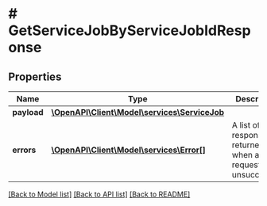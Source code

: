# # GetServiceJobByServiceJobIdResponse

## Properties

Name | Type | Description | Notes
------------ | ------------- | ------------- | -------------
**payload** | [**\OpenAPI\Client\Model\services\ServiceJob**](ServiceJob.md) |  | [optional]
**errors** | [**\OpenAPI\Client\Model\services\Error[]**](Error.md) | A list of error responses returned when a request is unsuccessful. | [optional]

[[Back to Model list]](../../README.md#models) [[Back to API list]](../../README.md#endpoints) [[Back to README]](../../README.md)
